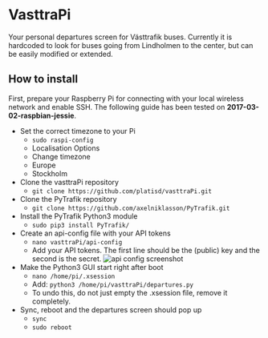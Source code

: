 # VasttraPi
Your personal departures screen for Västtrafik buses. Currently it is hardcoded to look for
buses going from Lindholmen to the center, but can be easily modified or extended.

## How to install
First, prepare your Raspberry Pi for connecting with your local wireless network and enable SSH. The following guide has been tested on **2017-03-02-raspbian-jessie**.

* Set the correct timezone to your Pi
  * `sudo raspi-config`
  * Localisation Options
  * Change timezone
  * Europe
  * Stockholm
* Clone the vasttraPi repository
  * `git clone https://github.com/platisd/vasttraPi.git`
* Clone the PyTrafik repository
  * `git clone https://github.com/axelniklasson/PyTrafik.git`
* Install the PyTrafik Python3 module
  * `sudo pip3 install PyTrafik/`
* Create an api-config file with your API tokens
  * `nano vasttraPi/api-config`
  * Add your API tokens. The first line should be the (public) key and the second is the secret.
![api config screenshot](http://i.imgur.com/ghl3XRM.png)
* Make the Python3 GUI start right after boot
  * `nano /home/pi/.xsession`
  * Add: `python3 /home/pi/vasttraPi/departures.py`
  * To undo this, do not just empty the .xsession file, remove it completely.
* Sync, reboot and the departures screen should pop up
  * `sync`
  * `sudo reboot`
